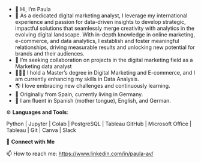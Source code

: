- 👋 Hi, I’m Paula 
- 👀 As a dedicated digital marketing analyst, I leverage my international experience and passion for data-driven insights to develop strategic, impactful solutions that seamlessly merge creativity with analytics in the evolving digital landscape. With in-depth knowledge in online marketing, e-commerce, and data analytics, I establish and foster meaningful relationships, driving measurable results and unlocking new potential for brands and their audiences.
- 💞️ I’m seeking collaboration on projects in the digital marketing field as a Marketing data analyst
- 👨🏼‍🎓 I hold a Master’s degree in Digital Marketing and E-commerce, and I am currently enhancing my skills in Data Analysis.
- 🌎 I love embracing new challenges and continuously learning.
- 📍 Originally from Spain, currently living in Germany.
- 💬 I am fluent in Spanish (mother tongue), English, and German.

⚙ **Languages and Tools**:

Python | Jupyter |  Colab | PostgreSQL | Tableau GitHub | Microsoft Office | Tableau | Git | Canva | Slack

🔗 **Connect with Me**

  📫 How to reach me: https://www.linkedin.com/in/paula-av/
  
<!---
paulaavz/paulaavz is a ✨ special ✨ repository because its `README.md` (this file) appears on your GitHub profile.
You can click the Preview link to take a look at your changes.
--->

